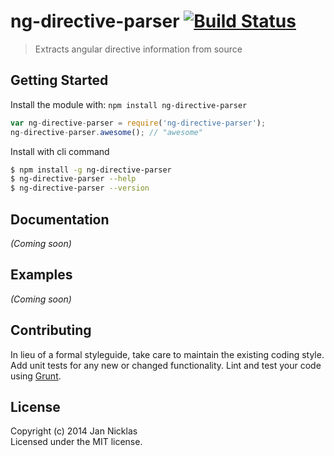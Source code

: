 # ng-directive-parser [![Build Status](https://secure.travis-ci.org/jantimon/ng-directive-parser.png?branch=master)](http://travis-ci.org/jantimon/ng-directive-parser)

> Extracts angular directive information from source


## Getting Started

Install the module with: `npm install ng-directive-parser`

```js
var ng-directive-parser = require('ng-directive-parser');
ng-directive-parser.awesome(); // "awesome"
```

Install with cli command

```sh
$ npm install -g ng-directive-parser
$ ng-directive-parser --help
$ ng-directive-parser --version
```




## Documentation

_(Coming soon)_


## Examples

_(Coming soon)_


## Contributing

In lieu of a formal styleguide, take care to maintain the existing coding style. Add unit tests for any new or changed functionality. Lint and test your code using [Grunt](http://gruntjs.com).


## License

Copyright (c) 2014 Jan Nicklas  
Licensed under the MIT license.

